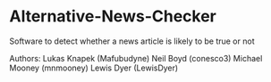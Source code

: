 # Alternative-News-Checker
Software to detect whether a news article is likely to be true or not

Authors:
Lukas Knapek (Mafubudyne)
Neil Boyd (conesco3)
Michael Mooney (mnmooney)
Lewis Dyer (LewisDyer)